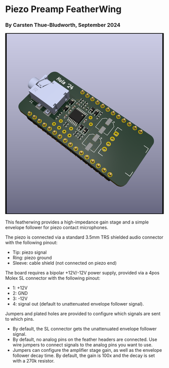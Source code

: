 Piezo Preamp FeatherWing
=========================================

### By Carsten Thue-Bludworth, September 2024

![board render](render.png)

This featherwing provides a high-impedance gain stage and a simple envelope follower for piezo contact microphones.

The piezo is connected via a standard 3.5mm TRS shielded audio connector with the following pinout:
 - Tip: piezo signal
 - Ring: piezo ground
 - Sleeve: cable shield (not connected on piezo end)

The board requires a bipolar +12V/-12V power supply, provided via a 4pos Molex SL connector with the following pinout:
 - 1: +12V
 - 2: GND
 - 3: -12V
 - 4: signal out (default to unattenuated envelope follower signal).

Jumpers and plated holes are provided to configure which signals are sent to which pins.
* By default, the SL connector gets the unattenuated envelope follower signal.
* By default, no analog pins on the feather headers are connected. Use wire jumpers to connect signals to the analog pins you want to use.
* Jumpers can configure the amplifier stage gain, as well as the envelope follower decay time. By default, the gain is 100x and the decay is set with a 270k resistor.